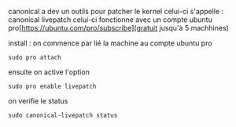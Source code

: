 canonical a dev un outils pour patcher le kernel celui-ci s'appelle : canonical livepatch
celui-ci fonctionne avec un compte ubuntu pro[https://ubuntu.com/pro/subscribe](gratuit jusqu'à 5 machhines)

install :
on commence par lié la machine au compte ubuntu pro
```
sudo pro attach
```
ensuite on active l'option
```
sudo pro enable livepatch
```
on verifie le status 
```
sudo canonical-livepatch status
```